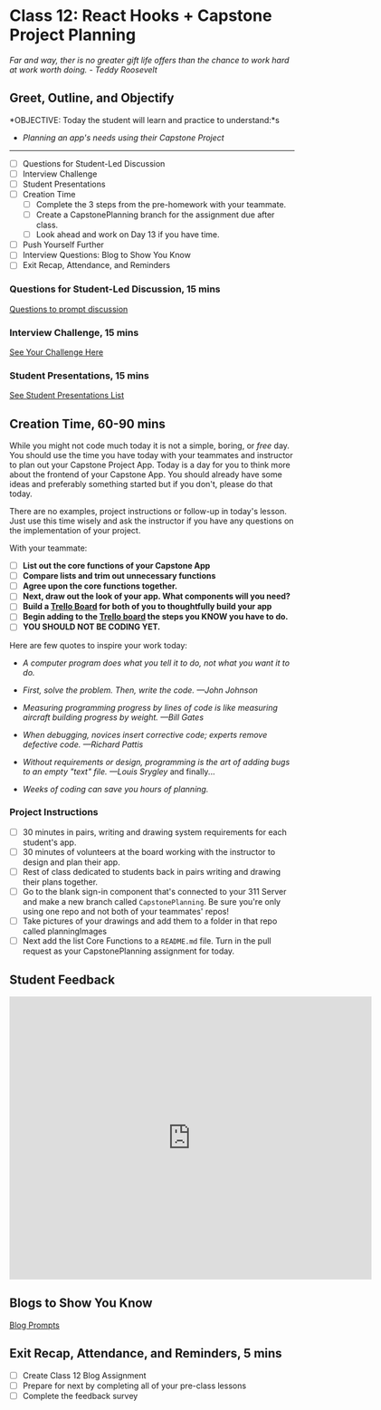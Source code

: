 # Class 12: React Hooks + Capstone Project Planning

<!-- ! HIDE FROM STUDENT; INSTRUCTOR ONLY CONTENT -->
<!-- ## Instructor Only Content - HIDE FROM STUDENTS -->
<!-- cp workspace/resources/classOutlineTemplate.md docs/module- -->
<!-- ! END INSTRUCTOR ONLY CONTENT -->

*Far and way, ther is no greater gift life offers than the chance to work hard at work worth doing. - Teddy Roosevelt*

## Greet, Outline, and Objectify

<!-- SMART: Specific, Measurable, Attainable, Relevant, and Timely. -->
<!-- https://examples.yourdictionary.com/well-written-examples-of-learning-objectives.html -->
  
*OBJECTIVE: Today the student will learn and practice to understand:*s

* *Planning an app's needs using their Capstone Project*

*****

- [ ] Questions for Student-Led Discussion
- [ ] Interview Challenge
- [ ] Student Presentations
- [ ] Creation Time
    * [ ] Complete the 3 steps from the pre-homework with your teammate.
    * [ ] Create a CapstonePlanning branch for the assignment due after class.
    * [ ] Look ahead and work on Day 13 if you have time.
- [ ] Push Yourself Further
- [ ] Interview Questions: Blog to Show You Know
- [ ] Exit Recap, Attendance, and Reminders

### Questions for Student-Led Discussion, 15 mins
<!-- This section should be structured with the 5E model: https://lesley.edu/article/empowering-students-the-5e-model-explained -->

[Questions to prompt discussion](./../additionalResources/questionsForDiscussion/qfd-class-12.md)

### Interview Challenge, 15 mins
<!-- The last two E happen here: elaborate and evaluate  -->
<!-- this sections should have a challenge that can be solved with the skills they've learned since their last class. -->
<!-- ! HIDDEN CONTENT: INSTRUCTOR ONLY -->
[See Your Challenge Here](./../additionalResources/interviewChallenges.md)
<!-- ! END HIDDEN CONTENT: INSTRUCTOR ONLY -->

### Student Presentations, 15 mins

[See Student Presentations List](./../additionalResources/studentPresentations.md)

## Creation Time, 60-90 mins

While you might not code much today it is not a simple, boring, or *free* day. You should use the time you have today with your teammates and instructor to plan out your Capstone Project App. Today is a day for you to think more about the frontend of your Capstone App. You should already have some ideas and preferably something started but if you don't, please do that today.

There are no examples, project instructions or follow-up in today's lesson. Just use this time wisely and ask the instructor if you have any questions on the implementation of your project.

With your teammate:

- [ ] **List out the core functions of your Capstone App**
- [ ] **Compare lists and trim out unnecessary functions**
- [ ] **Agree upon the core functions together.**
- [ ] **Next, draw out the look of your app. What components will you need?**
- [ ] **Build a [Trello Board](https://trello.com/) for both of you to thoughtfully build your app**
- [ ] **Begin adding to the [Trello board](https://trello.com/) the steps you KNOW you have to do.**
- [ ] **YOU SHOULD NOT BE CODING YET.**

Here are few quotes to inspire your work today:

* *A computer program does what you tell it to do, not what you want it to do.*
* *First, solve the problem. Then, write the code. —John Johnson*
* *Measuring programming progress by lines of code is like measuring aircraft building progress by weight. —Bill Gates*
* *When debugging, novices insert corrective code; experts remove defective code. —Richard Pattis*
* *Without requirements or design, programming is the art of adding bugs to an empty "text" file. —Louis Srygley*
and finally...

* *Weeks of coding can save you hours of planning.*

### Project Instructions

- [ ] 30 minutes in pairs, writing and drawing system requirements for each student's app.
- [ ] 30 minutes of volunteers at the board working with the instructor to design and plan their app.
- [ ] Rest of class dedicated to students back in pairs writing and drawing their plans together.
- [ ] Go to the blank sign-in component that's connected to your 311 Server and make a new branch called `CapstonePlanning`. Be sure you're only using one repo and not both of your teammates' repos!
- [ ] Take pictures of your drawings and add them to a folder in that repo called planningImages
- [ ] Next add the list Core Functions to a `README.md` file. Turn in the pull request as your CapstonePlanning assignment for today.

## Student Feedback

<iframe src="https://docs.google.com/forms/d/e/1FAIpQLScjuL10i2xFGMWRwkjtgAL8F1Y5ipMPPjtTCDzkO1ZBcxUYZA/viewform?embedded=true" width="640" height="500" frameborder="0" marginheight="0" marginwidth="0">Loading…</iframe>

## Blogs to Show You Know

[Blog Prompts](./../additionalResources/blogPrompts.md)

## Exit Recap, Attendance, and Reminders, 5 mins

- [ ] Create Class 12 Blog Assignment
- [ ] Prepare for next by completing all of your pre-class lessons
- [ ] Complete the feedback survey

<!-- <iframe id="openedx-zollege" src="https://openedx.zollege.com/feedback" style="width: 100%; height: 500px; border: 0">Browser not compatible.</iframe>
<script src="https://openedx.zollege.com/assets/index.js" type="application/javascript"></script> -->


<!-- TODO Create 3 question exit questions -->

<!-- TODO INSERT Student Feedback From -->

<!-- TODO INSERT *HIDDEN* Instructor Feedback Form -->

<!-- 
height/width = 1.777 ---- width="655" height="368"
cp workspace/resources/classOutlineTemplate.md docs/module-
 -->